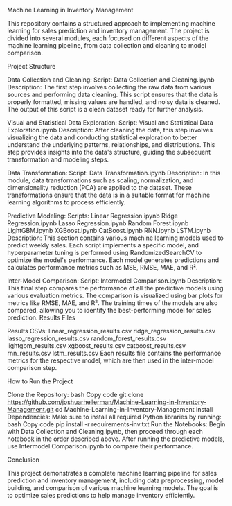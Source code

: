 Machine Learning in Inventory Management

This repository contains a structured approach to implementing machine learning for sales prediction and inventory management. The project is divided into several modules, each focused on different aspects of the machine learning pipeline, from data collection and cleaning to model comparison.

Project Structure

Data Collection and Cleaning:
Script: Data Collection and Cleaning.ipynb
Description: The first step involves collecting the raw data from various sources and performing data cleaning. This script ensures that the data is properly formatted, missing values are handled, and noisy data is cleaned. The output of this script is a clean dataset ready for further analysis.

Visual and Statistical Data Exploration:
Script: Visual and Statistical Data Exploration.ipynb
Description: After cleaning the data, this step involves visualizing the data and conducting statistical exploration to better understand the underlying patterns, relationships, and distributions. This step provides insights into the data's structure, guiding the subsequent transformation and modeling steps.

Data Transformation:
Script: Data Transformation.ipynb
Description: In this module, data transformations such as scaling, normalization, and dimensionality reduction (PCA) are applied to the dataset. These transformations ensure that the data is in a suitable format for machine learning algorithms to process efficiently.

Predictive Modeling:
Scripts:
Linear Regression.ipynb
Ridge Regression.ipynb
Lasso Regression.ipynb
Random Forest.ipynb
LightGBM.ipynb
XGBoost.ipynb
CatBoost.ipynb
RNN.ipynb
LSTM.ipynb
Description: This section contains various machine learning models used to predict weekly sales. Each script implements a specific model, and hyperparameter tuning is performed using RandomizedSearchCV to optimize the model's performance. Each model generates predictions and calculates performance metrics such as MSE, RMSE, MAE, and R².

Inter-Model Comparison:
Script: Intermodel Comparison.ipynb
Description: This final step compares the performance of all the predictive models using various evaluation metrics. The comparison is visualized using bar plots for metrics like RMSE, MAE, and R². The training times of the models are also compared, allowing you to identify the best-performing model for sales prediction.
Results Files

Results CSVs:
linear_regression_results.csv
ridge_regression_results.csv
lasso_regression_results.csv
random_forest_results.csv
lightgbm_results.csv
xgboost_results.csv
catboost_results.csv
rnn_results.csv
lstm_results.csv
Each results file contains the performance metrics for the respective model, which are then used in the inter-model comparison step.

How to Run the Project

Clone the Repository:
bash
Copy code
git clone https://github.com/joshuarhellerman/Machine-Learning-in-Inventory-Management.git
cd Machine-Learning-in-Inventory-Management
Install Dependencies: Make sure to install all required Python libraries by running:
bash
Copy code
pip install -r requirements-inv.txt
Run the Notebooks:
Begin with Data Collection and Cleaning.ipynb, then proceed through each notebook in the order described above.
After running the predictive models, use Intermodel Comparison.ipynb to compare their performance.

Conclusion

This project demonstrates a complete machine learning pipeline for sales prediction and inventory management, including data preprocessing, model building, and comparison of various machine learning models. The goal is to optimize sales predictions to help manage inventory efficiently.

